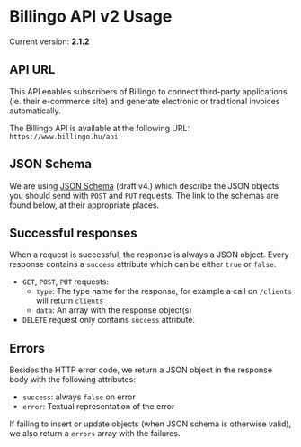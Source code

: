 # Billingo API v2 Usage

Current version: **2.1.2**

## API URL

This API enables subscribers of Billingo to connect third-party applications (ie. their e-commerce site)
and generate electronic or traditional invoices automatically.

The Billingo API is available at the following URL: `https://www.billingo.hu/api`



## JSON Schema

We are using [JSON Schema](http://json-schema.org/) (draft v4.) which describe the JSON objects you should send with
`POST` and `PUT` requests.
The link to the schemas are found below, at their appropriate places.



## Successful responses

When a request is successful, the response is always a JSON object. Every response contains a `success` attribute which
can be either `true` or `false`.

- `GET`, `POST`, `PUT` requests:
    - `type`: The type name for the response, for example a call on `/clients` will return `clients`
    - `data`: An array with the response object(s)
- `DELETE` request only contains `success` attribute.


## Errors

Besides the HTTP error code, we return a JSON object in the response body with the
following attributes:

- `success`: always `false` on error
- `error`: Textual representation of the error

If failing to insert or update objects (when JSON schema is otherwise valid), we
also return a `errors` array with the failures.
